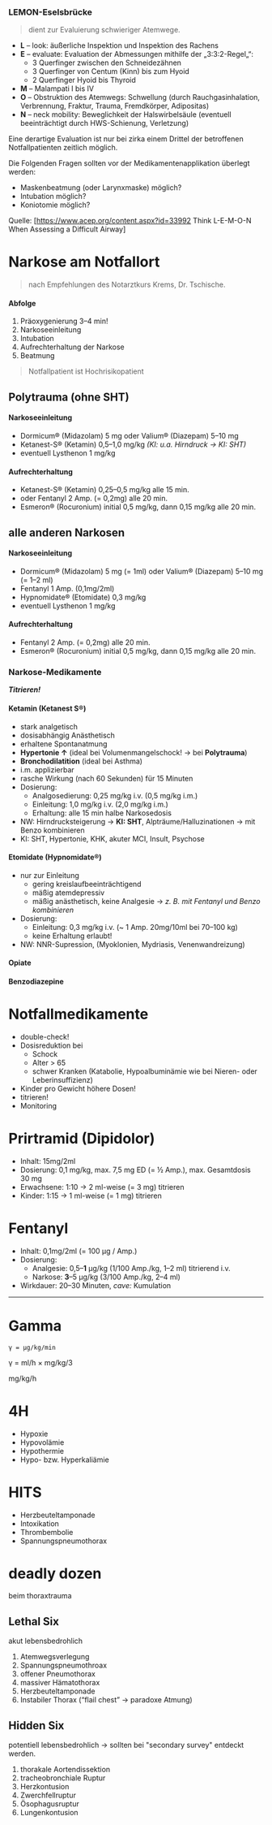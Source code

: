 ### LEMON-Eselsbrücke

> dient zur Evaluierung schwieriger Atemwege.

* **L** – look: äußerliche Inspektion und Inspektion des Rachens
* **E** – evaluate: Evaluation der Abmessungen mithilfe der „3:3:2-Regel„“:
	* 3 Querfinger zwischen den Schneidezähnen
	* 3 Querfinger von Centum (Kinn) bis zum Hyoid
	* 2 Querfinger Hyoid bis Thyroid
* **M** – Malampati I bis IV
* **O** – Obstruktion des Atemwegs: Schwellung (durch Rauchgasinhalation, Verbrennung, Fraktur, Trauma, Fremdkörper, Adipositas)
* **N** – neck mobility: Beweglichkeit der Halswirbelsäule (eventuell beeinträchtigt durch HWS-Schienung, Verletzung)

Eine derartige Evaluation ist nur bei zirka einem Drittel der betroffenen Notfallpatienten zeitlich möglich.

Die Folgenden Fragen sollten vor der Medikamentenapplikation überlegt werden:

* Maskenbeatmung (oder Larynxmaske) möglich?
* Intubation möglich?
* Koniotomie möglich?

Quelle: [https://www.acep.org/content.aspx?id=33992 Think L-E-M-O-N When Assessing a Difficult Airway]

# Narkose am Notfallort

> nach Empfehlungen des Notarztkurs Krems, Dr. Tschische.


#### Abfolge
1. Präoxygenierung 3–4 min!
2. Narkoseeinleitung
3. Intubation
4. Aufrechterhaltung der Narkose
5. Beatmung

> Notfallpatient ist Hochrisikopatient

## Polytrauma (ohne SHT)

#### Narkoseeinleitung
- Dormicum® (Midazolam) 5 mg oder Valium® (Diazepam) 5–10 mg
- Ketanest-S® (Ketamin) 0,5–1,0 mg/kg *(KI: u.a. Hirndruck → KI: SHT)*
- eventuell Lysthenon 1 mg/kg

#### Aufrechterhaltung
- Ketanest-S® (Ketamin) 0,25–0,5 mg/kg alle  15 min.
- oder Fentanyl 2 Amp. (= 0,2mg) alle 20 min.
- Esmeron® (Rocuronium) initial 0,5 mg/kg, dann 0,15 mg/kg alle 20 min.

## alle anderen Narkosen

#### Narkoseeinleitung
- Dormicum® (Midazolam) 5 mg (= 1ml) oder Valium® (Diazepam) 5–10 mg (= 1–2 ml)
- Fentanyl 1 Amp. (0,1mg/2ml)
- Hypnomidate® (Etomidate) 0,3 mg/kg
- eventuell Lysthenon 1 mg/kg

#### Aufrechterhaltung
- Fentanyl 2 Amp. (= 0,2mg) alle 20 min.
- Esmeron® (Rocuronium) initial 0,5 mg/kg, dann 0,15 mg/kg alle 20 min.

### Narkose-Medikamente

***Titrieren!***

#### Ketamin (Ketanest S®)
- stark analgetisch
- dosisabhängig Anästhetisch
- erhaltene Spontanatmung
- **Hypertonie ↑** (ideal bei Volumenmangelschock! → bei **Polytrauma**)
- **Bronchodilatition** (ideal bei Asthma)
- i.m. applizierbar
- rasche Wirkung (nach 60 Sekunden) für 15 Minuten
- Dosierung:
    - Analgosedierung: 0,25 mg/kg i.v. (0,5 mg/kg i.m.)
    - Einleitung: 1,0 mg/kg i.v. (2,0 mg/kg i.m.)
    - Erhaltung: alle 15 min halbe Narkosedosis
- NW: Hirndrucksteigerung → **KI: SHT**, Alpträume/Halluzinationen → mit Benzo kombinieren
- KI: SHT, Hypertonie, KHK, akuter MCI, Insult, Psychose
    
#### Etomidate (Hypnomidate®)
- nur zur Einleitung
    - gering kreislaufbeeinträchtigend
    - mäßig atemdepressiv
    - mäßig anästhetisch, keine Analgesie → *z. B. mit Fentanyl und Benzo kombinieren*
- Dosierung:
    - Einleitung: 0,3 mg/kg i.v. (~ 1 Amp. 20mg/10ml bei 70–100 kg)
    - keine Erhaltung erlaubt!
- NW: NNR-Supression, (Myoklonien, Mydriasis, Venenwandreizung)

#### Opiate

#### Benzodiazepine

# Notfallmedikamente

- double-check!
- Dosisreduktion bei
    - Schock
    - Alter > 65
    - schwer Kranken (Katabolie, Hypoalbuminämie wie bei Nieren- oder Leberinsuffizienz)
- Kinder pro Gewicht höhere Dosen!
- titrieren!
- Monitoring

# Prirtramid (Dipidolor)

- Inhalt: 15mg/2ml
- Dosierung: 0,1 mg/kg, max. 7,5 mg ED (= ½ Amp.), max. Gesamtdosis 30 mg
- Erwachsene: 1:10 → 2 ml-weise (= 3 mg) titrieren
- Kinder: 1:15 → 1 ml-weise (= 1 mg) titrieren

# Fentanyl

- Inhalt: 0,1mg/2ml (= 100 µg / Amp.)
- Dosierung: 
    - Analgesie: 0,5–**1** µg/kg (1/100 Amp./kg, 1–2 ml) titrierend i.v.
    - Narkose: **3**–5 µg/kg (3/100 Amp./kg, 2–4 ml)
- Wirkdauer: 20–30 Minuten, *cave:* Kumulation
    
---
       
# Gamma

```
γ = µg/kg/min
```

γ = ml/h × mg/kg/3

mg/kg/h


# 4H

- Hypoxie
- Hypovolämie
- Hypothermie
- Hypo- bzw. Hyperkaliämie

# HITS

- Herzbeuteltamponade
- Intoxikation
- Thrombembolie
- Spannungspneumothorax

# deadly dozen

beim thoraxtrauma

## Lethal Six

akut lebensbedrohlich

1. Atemwegsverlegung
2. Spannungspneumothroax
3. offener Pneumothorax
4. massiver Hämatothorax
5. Herzbeuteltamponade
6. Instabiler Thorax (“flail chest” → paradoxe Atmung)
 
## Hidden Six

potentiell lebensbedrohlich → sollten bei "secondary survey" entdeckt werden.

1. thorakale Aortendissektion
2. tracheobronchiale Ruptur <!-- tracheobronchial disruption -->
3. Herzkontusion
4. Zwerchfellruptur
5. Ösophagusruptur
6. Lungenkontusion